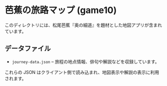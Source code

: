 # 芭蕉の旅路マップ (game10)

このディレクトリには、松尾芭蕉『奥の細道』を題材とした地図アプリが含まれています。

## データファイル

- `journey-data.json` – 旅程の地点情報、俳句や解説などを収録しています。

これらの JSON はクライアント側で読み込まれ、地図表示や解説の表示に利用されます。